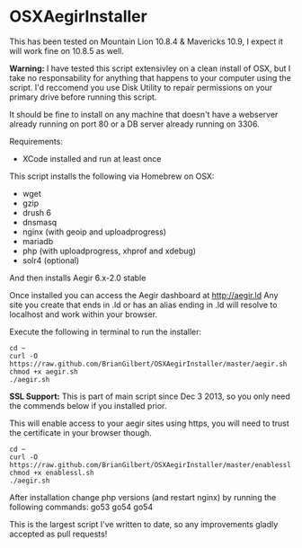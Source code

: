 OSXAegirInstaller
=================

This has been tested on Mountain Lion 10.8.4 & Mavericks 10.9, I expect it will work fine on 10.8.5 as well.

__Warning:__ I have tested this script extensivley on a clean install of OSX, but I take no responsability for anything that happens to your computer using the script.
I'd reccomend you use Disk Utility to repair permissions on your primary drive before running this script.

It should be fine to install on any machine that doesn't have a webserver already running on port 80 or a DB server already running on 3306.

Requirements:
* XCode installed and run at least once

This script installs the following via Homebrew on OSX:
* wget
* gzip
* drush 6
* dnsmasq
* nginx (with geoip and uploadprogress)
* mariadb
* php (with uploadprogress, xhprof and xdebug)
* solr4 (optional)

And then installs Aegir 6.x-2.0 stable

Once installed you can access the Aegir dashboard at http://aegir.ld
Any site you create that ends in .ld or has an alias ending in .ld will resolve to localhost and work within your browser.

Execute the following in terminal to run the installer:

    cd ~
    curl -O https://raw.github.com/BrianGilbert/OSXAegirInstaller/master/aegir.sh
    chmod +x aegir.sh
    ./aegir.sh


__SSL Support:__ This is part of main script since Dec 3 2013, so you only need the commends below if you installed prior.

This will enable access to your aegir sites using https, you will need to trust the certificate in your browser though.

    cd ~
    curl -O https://raw.github.com/BrianGilbert/OSXAegirInstaller/master/enablessl.sh
    chmod +x enablessl.sh
    ./aegir.sh

After installation change php versions (and restart nginx) by running the following commands:
    go53
    go54
    go54

This is the largest script I've written to date, so any improvements gladly accepted as pull requests!
